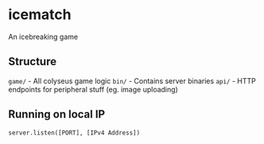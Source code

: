 # icematch

An icebreaking game

## Structure

`game/` - All colyseus game logic
`bin/` - Contains server binaries
`api/` - HTTP endpoints for peripheral stuff (eg. image uploading)

## Running on local IP
`server.listen([PORT], [IPv4 Address])`

